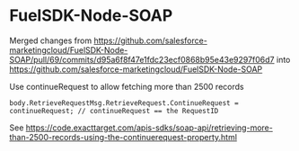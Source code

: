 # FuelSDK-Node-SOAP

Merged changes from https://github.com/salesforce-marketingcloud/FuelSDK-Node-SOAP/pull/69/commits/d95a6f8f47e1fdc23ecf0868b95e43e9297f06d7 into https://github.com/salesforce-marketingcloud/FuelSDK-Node-SOAP

Use continueRequest to allow fetching more than 2500 records

```
body.RetrieveRequestMsg.RetrieveRequest.ContinueRequest = continueRequest; // continueRequest == the RequestID
```

See https://code.exacttarget.com/apis-sdks/soap-api/retrieving-more-than-2500-records-using-the-continuerequest-property.html
